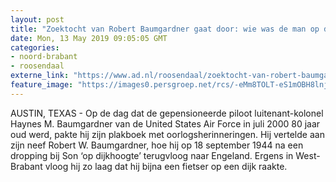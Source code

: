 ```yaml
---
layout: post
title: "Zoektocht van Robert Baumgardner gaat door: wie was de man op de fiets op de dijk?"
date: Mon, 13 May 2019 09:05:05 GMT
categories: 
- noord-brabant 
- roosendaal 
externe_link: "https://www.ad.nl/roosendaal/zoektocht-van-robert-baumgardner-gaat-door-wie-was-de-man-op-de-fiets-op-de-dijk~abba5e8c/"
feature_image: "https://images0.persgroep.net/rcs/-eMm8TOLT-eS1mOBH8lnjJ2wUpo/diocontent/147422204/_fitwidth/400/?appId=21791a8992982cd8da851550a453bd7f&quality=0.7"
---
```


AUSTIN, TEXAS - Op de dag dat de gepensioneerde piloot luitenant-kolonel Haynes M. Baumgardner van de United States Air Force in juli 2000 80 jaar oud werd, pakte hij zijn plakboek met oorlogsherinneringen. Hij vertelde aan zijn neef Robert W. Baumgardner, hoe hij op 18 september 1944 na een dropping bij Son ‘op dijkhoogte’ terugvloog naar Engeland. Ergens in West-Brabant vloog hij zo laag dat hij bijna een fietser op een dijk raakte.

